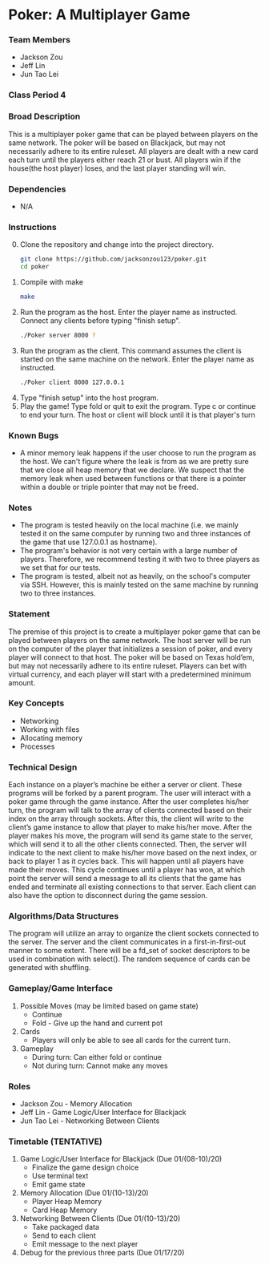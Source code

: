 # Poker: A Multiplayer Game

### Team Members
* Jackson Zou
* Jeff Lin
* Jun Tao Lei

### Class Period 4

### Broad Description
This is a multiplayer poker game that can be played between players on the same network. The poker will be based on Blackjack, but may not necessarily adhere to its entire ruleset. All players are dealt with a new card each turn until the players either reach 21 or bust. All players win if the house(the host player) loses, and the last player standing will win. 

### Dependencies
* N/A

### Instructions
0. Clone the repository and change into the project directory.
   ```bash
   git clone https://github.com/jacksonzou123/poker.git
   cd poker
   ```
1. Compile with make
   ```bash
   make
   ```
2. Run the program as the host. Enter the player name as instructed. Connect any clients before typing "finish setup".
   ```bash
   ./Poker server 8000 ?
   ```
3. Run the program as the client. This command assumes the client is started on the same machine on the network. Enter the player name as instructed.
   ```bash
   ./Poker client 8000 127.0.0.1
   ```
4. Type "finish setup" into the host program.
5. Play the game! Type fold or quit to exit the program. Type c or continue to end your turn. The host or client will block until it is that player's turn
   
### Known Bugs
* A minor memory leak happens if the user choose to run the program as the host. We can't figure where the leak is from as we are pretty sure that we close all heap memory that we declare. We suspect that the memory leak when used between functions or that there is a pointer within a double or triple pointer that may not be freed.

### Notes
* The program is tested heavily on the local machine (i.e. we mainly tested it on the same computer by running two and three instances of the game that use 127.0.0.1 as hostname).
* The program's behavior is not very certain with a large number of players. Therefore, we recommend testing it with two to three players as we set that for our tests.
* The program is tested, albeit not as heavily, on the school's computer via SSH. However, this is mainly tested on the same machine by running two to three instances.

### Statement
The premise of this project is to create a multiplayer poker game that can be played between players on the same network. The host server will be run on the computer of the player that initializes a session of poker, and every player will connect to that host. The poker will be based on Texas hold’em, but may not necessarily adhere to its entire ruleset. Players can bet with virtual currency, and each player will start with a predetermined minimum amount. 

### Key Concepts
* Networking
* Working with files
* Allocating memory
* Processes

### Technical Design
Each instance on a player’s machine be either a server or client. These programs will be forked by a parent program. The user will interact with a poker game through the game instance. After the user completes his/her turn, the program will talk to the array of clients connected based on their index on the array through sockets. After this, the client will write to the client’s game instance to allow that player to make his/her move. After the player makes his move, the program will send its game state to the server, which will send it to all the other clients connected. Then, the server will indicate to the next client to make his/her move based on the next index, or back to player 1 as it cycles back. This will happen until all players have made their moves. This cycle continues until a player has won, at which point the server will send a message to all its clients that the game has ended and terminate all existing connections to that server. Each client can also have the option to disconnect during the game session. 

### Algorithms/Data Structures
The program will utilize an array to organize the client sockets connected to the server. The server and the client communicates in a first-in-first-out manner to some extent. There will be a fd_set of socket descriptors to be used in combination with select(). The random sequence of cards can be generated with shuffling. 

### Gameplay/Game Interface
1. Possible Moves (may be limited based on game state)
    * Continue
    * Fold - Give up the hand and current pot
2. Cards 
    * Players will only be able to see all cards for the current turn.
3. Gameplay
    * During turn: Can either fold or continue
    * Not during turn: Cannot make any moves
 
### Roles
* Jackson Zou - Memory Allocation
* Jeff Lin - Game Logic/User Interface for Blackjack
* Jun Tao Lei - Networking Between Clients

### Timetable (TENTATIVE)
1. Game Logic/User Interface for Blackjack (Due 01/(08-10)/20)
    * Finalize the game design choice
    * Use terminal text
    * Emit game state
2. Memory Allocation (Due 01/(10-13)/20)
    * Player Heap Memory
    * Card Heap Memory
3. Networking Between Clients (Due 01/(10-13)/20)
    * Take packaged data
    * Send to each client
    * Emit message to the next player
4. Debug for the previous three parts (Due 01/17/20)



